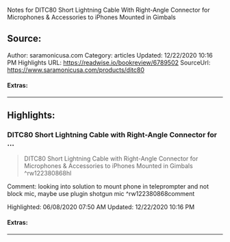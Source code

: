 Notes for DITC80 Short Lightning Cable With Right-Angle Connector for Microphones & Accessories to iPhones Mounted in Gimbals

## Source:
Author: saramonicusa.com
Category: articles
Updated: 12/22/2020 10:16 PM
Highlights URL: https://readwise.io/bookreview/6789502
SourceUrl: https://www.saramonicusa.com/products/ditc80


#### Extras:




 
-----
 ## Highlights:

### DITC80 Short Lightning Cable with Right-Angle Connector for ...
>DITC80 Short Lightning Cable with Right-Angle Connector for Microphones & Accessories to iPhones Mounted in Gimbals ^rw122380868hl

Comment: looking into solution to mount phone in teleprompter and not block mic, maybe use plugin shotgun mic ^rw122380868comment

Highlighted: 06/08/2020 07:50 AM
Updated: 12/22/2020 10:16 PM


#### Extras:





------

